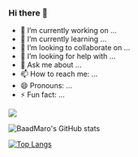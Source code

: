 ### Hi there 👋

- 🔭 I’m currently working on ...
- 🌱 I’m currently learning ...
- 👯 I’m looking to collaborate on ...
- 🤔 I’m looking for help with ...
- 💬 Ask me about ...
- 📫 How to reach me: ...
- 😄 Pronouns: ...
- ⚡ Fun fact: ...


![](https://komarev.com/ghpvc/?username=BaadMaro&color=blueviolet)



![BaadMaro's GitHub stats](https://github-readme-stats.vercel.app/api?username=BaadMaro&theme=jolly&show_icons=true)   

[![Top Langs](https://github-readme-stats.vercel.app/api/top-langs/?username=BaadMaro&layout=compact)](https://github.com/BaadMaro)
